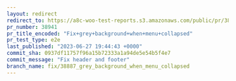 ```yaml
---
layout: redirect
redirect_to: https://a8c-woo-test-reports.s3.amazonaws.com/public/pr/38941/e2e/index.html
pr_number: 38941
pr_title_encoded: "Fix+grey+background+when+menu+collapsed"
pr_test_type: e2e
last_published: "2023-06-27 19:44:43 +0000"
commit_sha: 0937df11757f96a15b72333a1a94de5e54b5f4e7
commit_message: "Fix header and footer"
branch_name: fix/38887_grey_background_when_menu_collapsed
---
```

